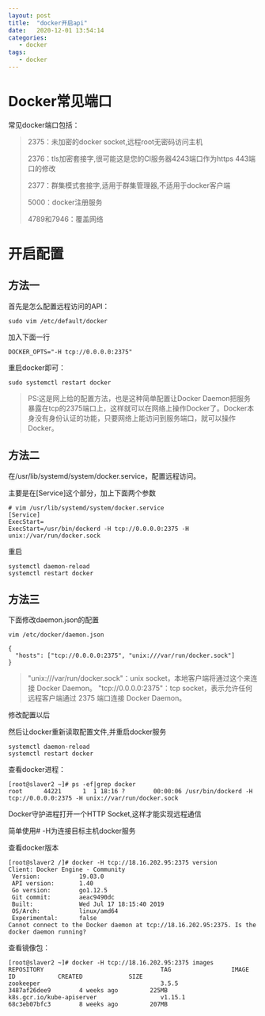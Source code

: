```yaml
---
layout: post
title:  "docker开启api"
date:   2020-12-01 13:54:14
categories: 
   - docker
tags:
   - docker
---
```


# Docker常见端口

常见docker端口包括：

> 2375：未加密的docker socket,远程root无密码访问主机
> 
> 2376：tls加密套接字,很可能这是您的CI服务器4243端口作为https 443端口的修改
> 
> 2377：群集模式套接字,适用于群集管理器,不适用于docker客户端
> 
> 5000：docker注册服务
> 
> 4789和7946：覆盖网络

# 开启配置

## 方法一
首先是怎么配置远程访问的API：

```
sudo vim /etc/default/docker
```

加入下面一行
```
DOCKER_OPTS="-H tcp://0.0.0.0:2375"
```

重启docker即可：
```
sudo systemctl restart docker
```

>PS:这是网上给的配置方法，也是这种简单配置让Docker Daemon把服务暴露在tcp的2375端口上，这样就可以在网络上操作Docker了。Docker本身没有身份认证的功能，只要网络上能访问到服务端口，就可以操作Docker。

## 方法二
在/usr/lib/systemd/system/docker.service，配置远程访问。

主要是在[Service]这个部分，加上下面两个参数
```
# vim /usr/lib/systemd/system/docker.service
[Service]
ExecStart=
ExecStart=/usr/bin/dockerd -H tcp://0.0.0.0:2375 -H unix://var/run/docker.sock
```

重启
```
systemctl daemon-reload
systemctl restart docker
```

## 方法三
下面修改daemon.json的配置
```
vim /etc/docker/daemon.json

{
  "hosts": ["tcp://0.0.0.0:2375", "unix:///var/run/docker.sock"]
}
```

> "unix:///var/run/docker.sock"：unix socket，本地客户端将通过这个来连接 Docker Daemon。
"tcp://0.0.0.0:2375"：tcp socket，表示允许任何远程客户端通过 2375 端口连接 Docker Daemon。


修改配置以后

然后让docker重新读取配置文件,并重启docker服务
```
systemctl daemon-reload
systemctl restart docker
```
查看docker进程：
```
[root@slaver2 ~]# ps -ef|grep docker
root      44221      1  1 18:16 ?        00:00:06 /usr/bin/dockerd -H tcp://0.0.0.0:2375 -H unix://var/run/docker.sock
```
Docker守护进程打开一个HTTP Socket,这样才能实现远程通信

简单使用#
-H为连接目标主机docker服务

查看docker版本
```
[root@slaver2 /]# docker -H tcp://18.16.202.95:2375 version
Client: Docker Engine - Community
 Version:           19.03.0
 API version:       1.40
 Go version:        go1.12.5
 Git commit:        aeac9490dc
 Built:             Wed Jul 17 18:15:40 2019
 OS/Arch:           linux/amd64
 Experimental:      false
Cannot connect to the Docker daemon at tcp://18.16.202.95:2375. Is the docker daemon running?
```
查看镜像包：
```
[root@slaver2 ~]# docker -H tcp://18.16.202.95:2375 images
REPOSITORY                                 TAG                 IMAGE ID            CREATED             SIZE
zookeeper                                  3.5.5               3487af26dee9        4 weeks ago         225MB
k8s.gcr.io/kube-apiserver                  v1.15.1             68c3eb07bfc3        8 weeks ago         207MB
```